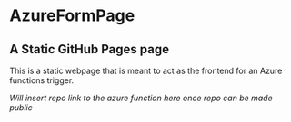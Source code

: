 # AzureFormPage

## A Static GitHub Pages page

This is a static webpage that is meant to act as the frontend for an Azure functions trigger. 


*Will insert repo link to the azure function here once repo can be made public*
